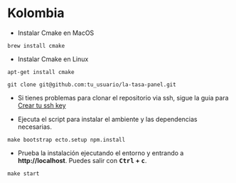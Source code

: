 # Kolombia


- Instalar Cmake en MacOS

```shell
brew install cmake
```

- Instalar Cmake en Linux

```shell
apt-get install cmake
```


```
git clone git@github.com:tu_usuario/la-tasa-panel.git

```

- Si tienes problemas para clonar el repositorio via ssh, sigue la guia para [Crear tu ssh key](https://help.github.com/en/enterprise/2.16/user/articles/generating-a-new-ssh-key-and-adding-it-to-the-ssh-agent)

- Ejecuta el script para instalar el ambiente y las dependencias necesarias.

```shell
make bootstrap ecto.setup npm.install
```

- Prueba la instalación ejecutando el entorno y entrando a **http://localhost**. Puedes salir con **<kbd>Ctrl</kbd> + <kbd>c</kbd>**.

```shell
make start
```